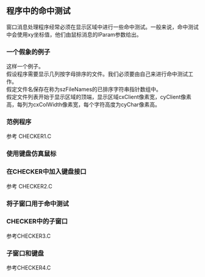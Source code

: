 ## 程序中的命中测试
窗口消息处理程序经常必须在显示区域中进行一些命中测试。一般来说，命中测试中会使用xy坐标值，他们由鼠标消息的lParam参数给出。
### 一个假象的例子
这样一个例子。  
假设程序需要显示几列按字母排序的文件。我们必须要由自己来进行命中测试工作。  
假定文件名保存在称为szFileNames的已排序字符串指针数组中。  
假定文件列表开始于显示区域的顶端，显示区域cxClient像素宽，cyClient像素高，每列为cxColWidth像素宽，每个字符高度为cyChar像素高。
### 范例程序
参考 CHECKER1.C
### 使用键盘仿真鼠标
### 在CHECKER中加入键盘接口
参考 CHECKER2.C
### 将子窗口用于命中测试
### CHECKER中的子窗口
参考CHECKER3.C
### 子窗口和键盘
参考CHECKER4.C